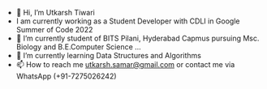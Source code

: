- 👋 Hi, I’m Utkarsh Tiwari
- I am currently working as a Student Developer with CDLI in Google Summer of Code 2022
- 👀 I’m currently student of BITS Pilani, Hyderabad Capmus pursuing Msc. Biology and B.E.Computer Science ...
- 🌱 I’m currently learning Data Structures and Algorithms
- 📫 How to reach me utkarsh.samar@gmail.com or contact me via WhatsApp (+91-7275026242)

<!---
UtkarshTiwari123/UtkarshTiwari123 is a ✨ special ✨ repository because its `README.md` (this file) appears on your GitHub profile.
You can click the Preview link to take a look at your changes.
--->
